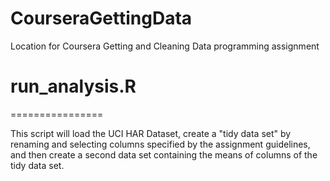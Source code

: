CourseraGettingData
===================

Location for Coursera Getting and Cleaning Data programming assignment

# run_analysis.R
================

This script will load the UCI HAR Dataset, create a "tidy data set" by renaming and selecting columns specified by the assignment guidelines, and then
create a second data set containing the means of columns of the tidy data set.
